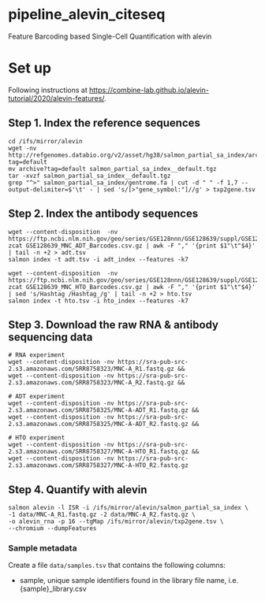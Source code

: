 
# pipeline_alevin_citeseq

<!-- badges: start -->
<!-- badges: end -->

Feature Barcoding based Single-Cell Quantification with alevin

# Set up

Following instructions at <https://combine-lab.github.io/alevin-tutorial/2020/alevin-features/>.

## Step 1. Index the reference sequences

```
cd /ifs/mirror/alevin
wget -nv http://refgenomes.databio.org/v2/asset/hg38/salmon_partial_sa_index/archive?tag=default
mv archive?tag=default salmon_partial_sa_index__default.tgz
tar -xvzf salmon_partial_sa_index__default.tgz
grep "^>" salmon_partial_sa_index/gentrome.fa | cut -d " " -f 1,7 --output-delimiter=$'\t' - | sed 's/[>"gene_symbol:"]//g' > txp2gene.tsv
```

## Step 2. Index the antibody sequences

```
wget --content-disposition  -nv https://ftp.ncbi.nlm.nih.gov/geo/series/GSE128nnn/GSE128639/suppl/GSE128639_MNC_ADT_Barcodes.csv.gz
zcat GSE128639_MNC_ADT_Barcodes.csv.gz | awk -F "," '{print $1"\t"$4}' | tail -n +2 > adt.tsv
salmon index -t adt.tsv -i adt_index --features -k7
```

```
wget --content-disposition  -nv https://ftp.ncbi.nlm.nih.gov/geo/series/GSE128nnn/GSE128639/suppl/GSE128639_MNC_HTO_Barcodes.csv.gz
zcat GSE128639_MNC_HTO_Barcodes.csv.gz | awk -F "," '{print $1"\t"$4}' | sed 's/Hashtag /Hashtag_/g' | tail -n +2 > hto.tsv
salmon index -t hto.tsv -i hto_index --features -k7
```

## Step 3. Download the raw RNA & antibody sequencing data

```
# RNA experiment
wget --content-disposition -nv https://sra-pub-src-2.s3.amazonaws.com/SRR8758323/MNC-A_R1.fastq.gz && 
wget --content-disposition -nv https://sra-pub-src-2.s3.amazonaws.com/SRR8758323/MNC-A_R2.fastq.gz &&

# ADT experiment
wget --content-disposition -nv https://sra-pub-src-2.s3.amazonaws.com/SRR8758325/MNC-A-ADT_R1.fastq.gz &&
wget --content-disposition -nv https://sra-pub-src-2.s3.amazonaws.com/SRR8758325/MNC-A-ADT_R2.fastq.gz &&

# HTO experiment
wget --content-disposition -nv https://sra-pub-src-2.s3.amazonaws.com/SRR8758327/MNC-A-HTO_R1.fastq.gz &&
wget --content-disposition -nv https://sra-pub-src-2.s3.amazonaws.com/SRR8758327/MNC-A-HTO_R2.fastq.gz
```

## Step 4. Quantify with alevin

```
salmon alevin -l ISR -i /ifs/mirror/alevin/salmon_partial_sa_index \
-1 data/MNC-A_R1.fastq.gz -2 data/MNC-A_R2.fastq.gz \
-o alevin_rna -p 16 --tgMap /ifs/mirror/alevin/txp2gene.tsv \
--chromium --dumpFeatures
```

### Sample metadata

Create a file `data/samples.tsv` that contains the following columns:

- sample, unique sample identifiers found in the library file name, i.e. {sample}_library.csv
